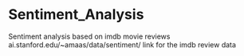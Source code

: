 # Sentiment_Analysis
Sentiment analysis based on imdb movie reviews
ai.stanford.edu/~amaas/data/sentiment/ link for the imdb review data
